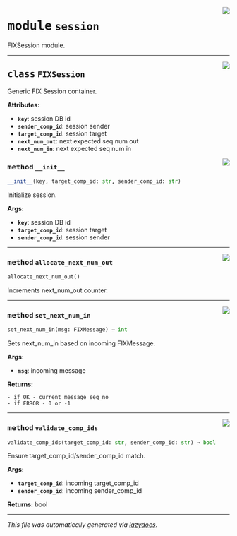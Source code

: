 <!-- markdownlint-disable -->

<a href="https://github.com/alexveden/asyncfix/blob/main/asyncfix/session.py#L0"><img align="right" style="float:right;" src="https://img.shields.io/badge/-source-cccccc?style=flat-square"></a>

# <kbd>module</kbd> `session`
FIXSession module. 



---

<a href="https://github.com/alexveden/asyncfix/blob/main/asyncfix/session.py#L5"><img align="right" style="float:right;" src="https://img.shields.io/badge/-source-cccccc?style=flat-square"></a>

## <kbd>class</kbd> `FIXSession`
Generic FIX Session container. 



**Attributes:**
 
 - <b>`key`</b>:  session DB id 
 - <b>`sender_comp_id`</b>:  session sender 
 - <b>`target_comp_id`</b>:  session target 
 - <b>`next_num_out`</b>:  next expected seq num out 
 - <b>`next_num_in`</b>:  next expected seq num in 

<a href="https://github.com/alexveden/asyncfix/blob/main/asyncfix/session.py#L15"><img align="right" style="float:right;" src="https://img.shields.io/badge/-source-cccccc?style=flat-square"></a>

### <kbd>method</kbd> `__init__`

```python
__init__(key, target_comp_id: str, sender_comp_id: str)
```

Initialize session. 



**Args:**
 
 - <b>`key`</b>:  session DB id 
 - <b>`target_comp_id`</b>:  session target 
 - <b>`sender_comp_id`</b>:  session sender 




---

<a href="https://github.com/alexveden/asyncfix/blob/main/asyncfix/session.py#L74"><img align="right" style="float:right;" src="https://img.shields.io/badge/-source-cccccc?style=flat-square"></a>

### <kbd>method</kbd> `allocate_next_num_out`

```python
allocate_next_num_out()
```

Increments next_num_out counter. 

---

<a href="https://github.com/alexveden/asyncfix/blob/main/asyncfix/session.py#L80"><img align="right" style="float:right;" src="https://img.shields.io/badge/-source-cccccc?style=flat-square"></a>

### <kbd>method</kbd> `set_next_num_in`

```python
set_next_num_in(msg: FIXMessage) → int
```

Sets next_num_in based on incoming FIXMessage. 



**Args:**
 
 - <b>`msg`</b>:  incoming message 



**Returns:**
 
    - if OK - current message seq_no 
    - if ERROR - 0 or -1 

---

<a href="https://github.com/alexveden/asyncfix/blob/main/asyncfix/session.py#L59"><img align="right" style="float:right;" src="https://img.shields.io/badge/-source-cccccc?style=flat-square"></a>

### <kbd>method</kbd> `validate_comp_ids`

```python
validate_comp_ids(target_comp_id: str, sender_comp_id: str) → bool
```

Ensure target_comp_id/sender_comp_id match. 



**Args:**
 
 - <b>`target_comp_id`</b>:  incoming target_comp_id 
 - <b>`sender_comp_id`</b>:  incoming sender_comp_id 



**Returns:**
 bool 




---

_This file was automatically generated via [lazydocs](https://github.com/ml-tooling/lazydocs)._
